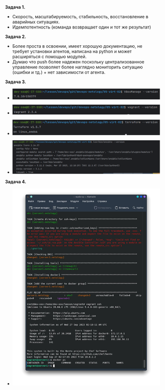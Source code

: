 **Задача 1.**

* Скорость, масштабируемость, стабильность, восстановление в аварийных ситуациях.
* Идемпотентность (команда возвращает один и тот же результат)

**Задача 2.** 

* Более проста в освоении, имеет хорошую документацию, не требует установки агентов, написана на python и может расширяться с помощью модулей.
* Думаю что push более надежен поскольку централизованное управление позволяет более наглядно мониторить ситуацию (ошибки и тд.) + нет зависимости от агента.

**Задача 3.**

* ![VirtualBox](./src/VirtualBox.png) 


* ![Vagrant](./src/Vagrant.png)


* ![Terraform](./src/Terraform.png)


* ![Ansible](./src/Ansible.png)

**Задача 4.**

* ![Docker](./src/docker.jpg)